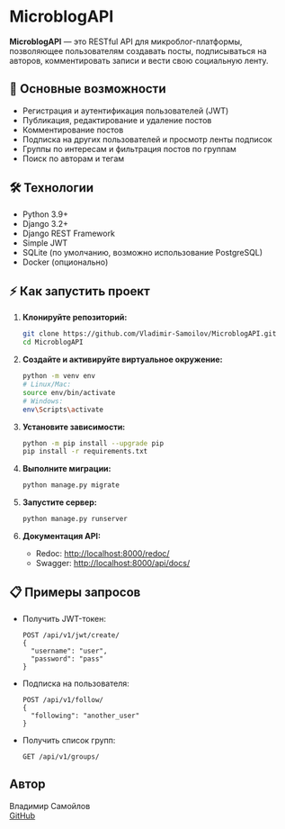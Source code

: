 # MicroblogAPI

**MicroblogAPI** — это RESTful API для микроблог-платформы, позволяющее пользователям создавать посты, подписываться на авторов, комментировать записи и вести свою социальную ленту.

## 🚀 Основные возможности

- Регистрация и аутентификация пользователей (JWT)
- Публикация, редактирование и удаление постов
- Комментирование постов
- Подписка на других пользователей и просмотр ленты подписок
- Группы по интересам и фильтрация постов по группам
- Поиск по авторам и тегам

## 🛠️ Технологии

- Python 3.9+
- Django 3.2+
- Django REST Framework
- Simple JWT
- SQLite (по умолчанию, возможно использование PostgreSQL)
- Docker (опционально)

## ⚡ Как запустить проект

1. **Клонируйте репозиторий:**
    ```bash
    git clone https://github.com/Vladimir-Samoilov/MicroblogAPI.git
    cd MicroblogAPI
    ```

2. **Создайте и активируйте виртуальное окружение:**
    ```bash
    python -m venv env
    # Linux/Mac:
    source env/bin/activate
    # Windows:
    env\Scripts\activate
    ```

3. **Установите зависимости:**
    ```bash
    python -m pip install --upgrade pip
    pip install -r requirements.txt
    ```

4. **Выполните миграции:**
    ```bash
    python manage.py migrate
    ```

5. **Запустите сервер:**
    ```bash
    python manage.py runserver
    ```

6. **Документация API:**
    - Redoc: [http://localhost:8000/redoc/](http://localhost:8000/redoc/)
    - Swagger: [http://localhost:8000/api/docs/](http://localhost:8000/api/docs/)

## 📋 Примеры запросов

- Получить JWT-токен:
    ```http
    POST /api/v1/jwt/create/
    {
      "username": "user",
      "password": "pass"
    }
    ```
- Подписка на пользователя:
    ```http
    POST /api/v1/follow/
    {
      "following": "another_user"
    }
    ```
- Получить список групп:
    ```http
    GET /api/v1/groups/
    ```

##  Автор

Владимир Самойлов  
[GitHub](https://github.com/Vladimir-Samoilov)
